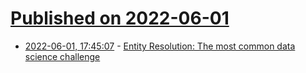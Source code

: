 # [Published on 2022-06-01](index.md)

* [2022-06-01, 17:45:07](https://news.ycombinator.com/item?id=31585405) - [Entity Resolution: The most common data science challenge](https://docs.magniv.io/tutorials/entity-resolution)
